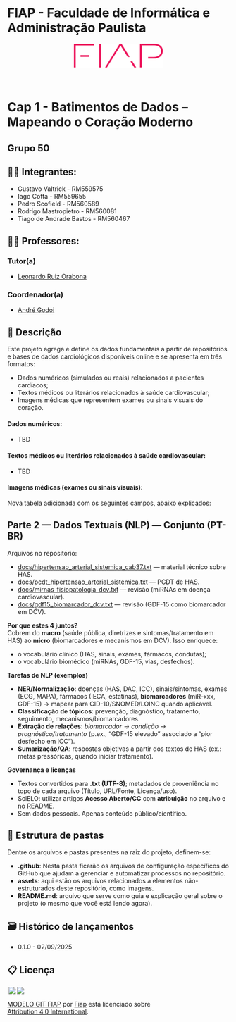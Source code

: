 # FIAP - Faculdade de Informática e Administração Paulista

<p align="center">
<a href= "https://www.fiap.com.br/"><img src="assets/logo-fiap.png" alt="FIAP - Faculdade de Informática e Admnistração Paulista" border="0" width=40% height=40%></a>
</p>

<br>

# Cap 1 - Batimentos de Dados – Mapeando o Coração Moderno

## Grupo 50

## 👨‍🎓 Integrantes:

- Gustavo Valtrick - RM559575
- Iago Cotta - RM559655
- Pedro Scofield - RM560589
- Rodrigo Mastropietro - RM560081
- Tiago de Andrade Bastos - RM560467

## 👩‍🏫 Professores:

### Tutor(a)

- <a href="">Leonardo Ruiz Orabona</a>

### Coordenador(a)

- <a href="https://www.linkedin.com/in/profandregodoi/">André Godoi</a>

## 📜 Descrição

Este projeto agrega e define os dados fundamentais a partir de repositórios e bases de dados cardiológicos disponíveis online e se apresenta em três formatos:

- Dados numéricos (simulados ou reais) relacionados a pacientes cardíacos;
- Textos médicos ou literários relacionados à saúde cardiovascular;
- Imagens médicas que representem exames ou sinais visuais do coração.

#### Dados numéricos:

- TBD

#### Textos médicos ou literários relacionados à saúde cardiovascular:

- TBD

#### Imagens médicas (exames ou sinais visuais):

Nova tabela adicionada com os seguintes campos, abaixo explicados:

## Parte 2 — Dados Textuais (NLP) — Conjunto (PT-BR)

Arquivos no repositório:
- [docs/hipertensao_arterial_sistemica_cab37.txt](docs/hipertensao_arterial_sistemica_cab37.txt) — material técnico sobre HAS.
- [docs/pcdt_hipertensao_arterial_sistemica.txt](docs/pcdt_hipertensao_arterial_sistemica.txt) — PCDT de HAS.
- [docs/mirnas_fisiopatologia_dcv.txt](docs/mirnas_fisiopatologia_dcv.txt) — revisão (miRNAs em doença cardiovascular).
- [docs/gdf15_biomarcador_dcv.txt](docs/gdf15_biomarcador_dcv.txt) — revisão (GDF-15 como biomarcador em DCV).


**Por que estes 4 juntos?**  
Cobrem do **macro** (saúde pública, diretrizes e sintomas/tratamento em HAS) ao **micro** (biomarcadores e mecanismos em DCV). Isso enriquece:
- o vocabulário clínico (HAS, sinais, exames, fármacos, condutas);
- o vocabulário biomédico (miRNAs, GDF-15, vias, desfechos).

**Tarefas de NLP (exemplos)**
- **NER/Normalização**: doenças (HAS, DAC, ICC), sinais/sintomas, exames (ECG, MAPA), fármacos (IECA, estatinas), **biomarcadores** (miR-xxx, GDF-15) → mapear para CID-10/SNOMED/LOINC quando aplicável.
- **Classificação de tópicos**: prevenção, diagnóstico, tratamento, seguimento, mecanismos/biomarcadores.
- **Extração de relações**: *biomarcador → condição → prognóstico/tratamento* (p.ex., “GDF-15 elevado” associado a “pior desfecho em ICC”).
- **Sumarização/QA**: respostas objetivas a partir dos textos de HAS (ex.: metas pressóricas, quando iniciar tratamento).

**Governança e licenças**
- Textos convertidos para **.txt (UTF-8)**; metadados de proveniência no topo de cada arquivo (Título, URL/Fonte, Licença/uso).  
- SciELO: utilizar artigos **Acesso Aberto/CC** com **atribuição** no arquivo e no README.  
- Sem dados pessoais. Apenas conteúdo público/científico.


## 📁 Estrutura de pastas

Dentre os arquivos e pastas presentes na raiz do projeto, definem-se:

- <b>.github</b>: Nesta pasta ficarão os arquivos de configuração específicos do GitHub que ajudam a gerenciar e automatizar processos no repositório.
- <b>assets</b>: aqui estão os arquivos relacionados a elementos não-estruturados deste repositório, como imagens.
- <b>README.md</b>: arquivo que serve como guia e explicação geral sobre o projeto (o mesmo que você está lendo agora).

## 🗃 Histórico de lançamentos

- 0.1.0 - 02/09/2025

## 📋 Licença

<img style="height:22px!important;margin-left:3px;vertical-align:text-bottom;" src="https://mirrors.creativecommons.org/presskit/icons/cc.svg?ref=chooser-v1"><img style="height:22px!important;margin-left:3px;vertical-align:text-bottom;" src="https://mirrors.creativecommons.org/presskit/icons/by.svg?ref=chooser-v1"><p xmlns:cc="http://creativecommons.org/ns#" xmlns:dct="http://purl.org/dc/terms/"><a property="dct:title" rel="cc:attributionURL" href="https://github.com/agodoi/template">MODELO GIT FIAP</a> por <a rel="cc:attributionURL dct:creator" property="cc:attributionName" href="https://fiap.com.br">Fiap</a> está licenciado sobre <a href="http://creativecommons.org/licenses/by/4.0/?ref=chooser-v1" target="_blank" rel="license noopener noreferrer" style="display:inline-block;">Attribution 4.0 International</a>.</p>
